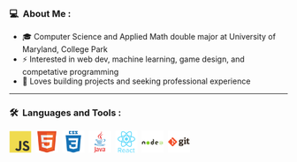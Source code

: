### 💻 &nbsp;About Me :
<ul>
  <li> 🎓&nbsp;Computer Science and Applied Math double major at University of Maryland, College Park
  <li> ⚡️&nbsp;Interested in web dev, machine learning, game design, and competative programming
  <li> 🎯&nbsp;Loves building projects and seeking professional experience
</ul>

---

### 🛠 &nbsp;Languages and Tools :

<p>
<img src="https://github.com/devicons/devicon/blob/master/icons/javascript/javascript-original.svg" title="JavaScript" alt="JavaScript" width="40" height="40"/>&nbsp;
<img src="https://github.com/devicons/devicon/blob/master/icons/html5/html5-original.svg" title="HTML5" alt="HTML" width="40" height="40"/>&nbsp;
<img src="https://github.com/devicons/devicon/blob/master/icons/css3/css3-plain-wordmark.svg"  title="CSS3" alt="CSS" width="40" height="40"/>&nbsp;
<img src="https://github.com/devicons/devicon/blob/master/icons/java/java-original-wordmark.svg" title="Java" alt="Java" width="40" height="40"/>&nbsp;
<img src="https://github.com/devicons/devicon/blob/master/icons/react/react-original-wordmark.svg" title="React" alt="React" width="40" height="40"/>&nbsp;
<img src="https://github.com/devicons/devicon/blob/master/icons/nodejs/nodejs-original-wordmark.svg" title="NodeJS" alt="NodeJS" width="40" height="40"/>&nbsp;
<img src="https://github.com/devicons/devicon/blob/master/icons/git/git-original-wordmark.svg" title="Git" alt="Git" width="40" height="40"/>&nbsp;
</p>

<!-- 
---

### ✉️ &nbsp;Contact me :
[![Linkedin Badge](https://img.shields.io/badge/-linkedin-blue?style=flat&logo=Linkedin&logoColor=white)](https://www.linkedin.com/in/eric-xie-895a671aa/)
[![Gmail Badge](https://img.shields.io/badge/-email-red?style=flat&logo=Gmail&logoColor=white)](mailto: ericxie6@gmail.com)
 -->
